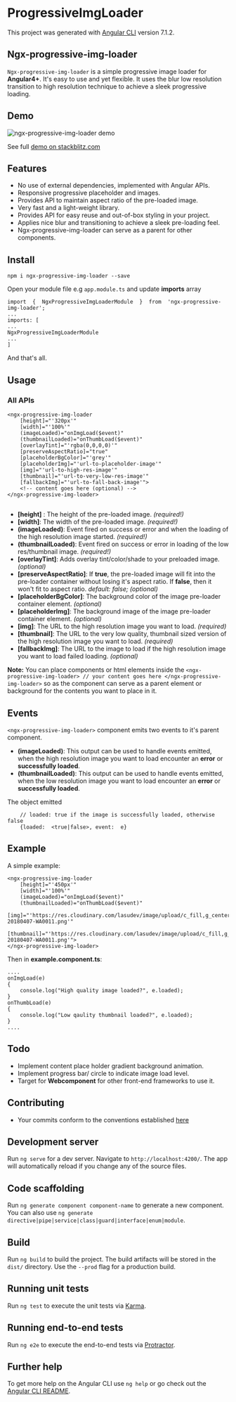 # ProgressiveImgLoader

This project was generated with [Angular CLI](https://github.com/angular/angular-cli) version 7.1.2.

## Ngx-progressive-img-loader

`Ngx-progressive-img-loader` is a simple progressive image loader for **Angular4+**. It's easy to use and yet flexible. It uses the blur low resolution transition to high resolution technique to achieve a sleek progressive loading.

## Demo

![ngx-progressive-img-loader demo](https://dab1nmslvvntp.cloudfront.net/wp-content/uploads/2017/01/1485348439progressive-image-example.gif)

See full [demo on stackblitz.com](https://ngx-progressive-img-loader.stackblitz.io)

## Features

- No use of external dependencies, implemented with Angular APIs.
- Responsive progressive placeholder and images.
- Provides API to maintain aspect ratio of the pre-loaded image.
- Very fast and a light-weight library.
- Provides API for easy reuse and out-of-box styling in your project.
- Applies nice blur and transitioning to achieve a sleek pre-loading feel.
- Ngx-progressive-img-loader can serve as a parent for other components.

## Install

`npm i ngx-progressive-img-loader --save`

Open your module file e.g `app.module.ts` and update **imports** array

```
import  {  NgxProgressiveImgLoaderModule  }  from  'ngx-progressive-img-loader';
...
imports: [
...
NgxProgressiveImgLoaderModule
...
]
```

And that's all.

## Usage

### All APIs

```
<ngx-progressive-img-loader
	[height]="'320px'"
	[width]="'100%'"
	(imageLoaded)="onImgLoad($event)"
	(thumbnailLoaded)="onThumbLoad($event)"
	[overlayTint]="'rgba(0,0,0,0)'"
	[preserveAspectRatio]="true"
	[placeholderBgColor]="'grey'"
	[placeholderImg]="'url-to-placeholder-image'"
	[img]="'url-to-high-res-image'"
	[thumbnail]="'url-to-very-low-res-image'"
	[fallbackImg]="'url-to-fall-back-image'">
	<!-- content goes here (optional) -->
</ngx-progressive-img-loader>
```

##

- **[height]** : The height of the pre-loaded image. _(required!)_
- **[width]**: The width of the pre-loaded image. _(required!)_
- **(imageLoaded)**: Event fired on success or error and when the loading of the high resolution image started. _(required!)_
- **(thumbnailLoaded)**: Event fired on success or error in loading of the low res/thumbnail image. _(required!)_
- **[overlayTint]**: Adds overlay tint/color/shade to your preloaded image. _(optional)_
- **[preserveAspectRatio]**: If **true**, the pre-loaded image will fit into the pre-loader container without losing it's aspect ratio. If **false**, then it won't fit to aspect ratio. _default: false; (optional)_
- **[placeholderBgColor]**: The background color of the image pre-loader container element. _(optional)_
- **[placeholderImg]**: The background image of the image pre-loader container element. _(optional)_
- **[img]**: The URL to the high resolution image you want to load. _(required)_
- **[thumbnail]**: The URL to the very low quality, thumbnail sized version of the high resolution image you want to load. _(required)_
- **[fallbackImg]**: The URL to the image to load if the high resolution image you want to load failed loading. _(optional)_

**Note:** You can place components or html elements inside the `<ngx-progressive-img-loader> // your content goes here </ngx-progressive-img-loader>` so as the component can serve as a parent element or background for the contents you want to place in it.

## Events

`<ngx-progressive-img-loader>` component emits two events to it's parent component.

- **(imageLoaded)**: This output can be used to handle events emitted, when the high resolution image you want to load encounter an **error** or **successfully loaded**.
- **(thumbnailLoaded)**: This output can be used to handle events emitted, when the low resolution image you want to load encounter an **error** or **successfully loaded**.

The object emitted

```
	// loaded: true if the image is successfully loaded, otherwise false
	{loaded:  <true|false>, event:  e}
```

## Example

A simple example:

```
<ngx-progressive-img-loader
	[height]="'450px'"
	[width]="'100%'"
	(imageLoaded)="onImgLoad($event)"
	(thumbnailLoaded)="onThumbLoad($event)"
	[img]="'https://res.cloudinary.com/lasudev/image/upload/c_fill,g_center,h_1610,q_auto:best/v1530475355/meetup_pictures/IMG-20180407-WA0011.png'"
	[thumbnail]="'https://res.cloudinary.com/lasudev/image/upload/c_fill,g_center,h_100,q_auto:best/v1530475355/meetup_pictures/IMG-20180407-WA0011.png'">
</ngx-progressive-img-loader>
```

Then in **example.component.ts**:

    ....
    onImgLoad(e)
    {
        console.log("High quality image loaded?", e.loaded);
    }
    onThumbLoad(e)
    {
        console.log("Low qaulity thumbnail loaded?", e.loaded);
    }
    ....

## Todo

- Implement content place holder gradient background animation.
- Implement progress bar/ circle to indicate image load level.
- Target for **Webcomponent** for other front-end frameworks to use it.

## Contributing

- Your commits conform to the conventions established [here
  ](https://github.com/conventional-changelog-archived-repos/conventional-changelog-angular/blob/master/convention.md)

## Development server

Run `ng serve` for a dev server. Navigate to `http://localhost:4200/`. The app will automatically reload if you change any of the source files.

## Code scaffolding

Run `ng generate component component-name` to generate a new component. You can also use `ng generate directive|pipe|service|class|guard|interface|enum|module`.

## Build

Run `ng build` to build the project. The build artifacts will be stored in the `dist/` directory. Use the `--prod` flag for a production build.

## Running unit tests

Run `ng test` to execute the unit tests via [Karma](https://karma-runner.github.io).

## Running end-to-end tests

Run `ng e2e` to execute the end-to-end tests via [Protractor](http://www.protractortest.org/).

## Further help

To get more help on the Angular CLI use `ng help` or go check out the [Angular CLI README](https://github.com/angular/angular-cli/blob/master/README.md).
